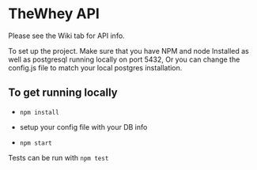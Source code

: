 # TheWhey API


Please see the Wiki tab for API info. 

To set up the project. Make sure that you have NPM and node Installed as well as postgresql running locally on port 5432, Or you can change the config.js file to match your local postgres installation. 


## To get running locally

* `npm install`

* setup your config file with your DB info

* `npm start`

Tests can be run with `npm test`
